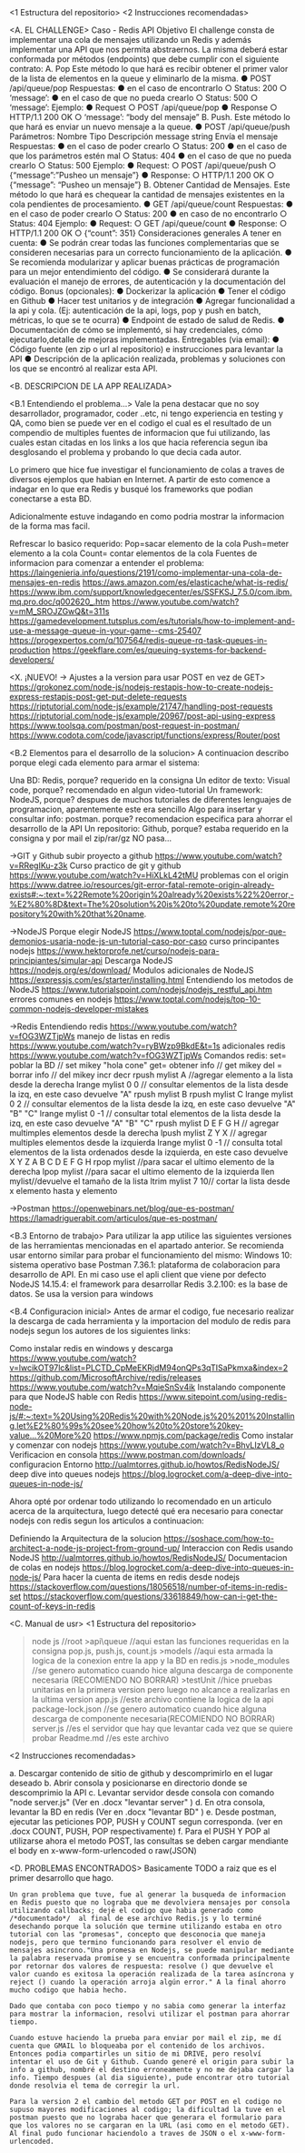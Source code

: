 <INDEX>
<A. EL CHALLENGE>
<B. DESCRIPCION DE LA APP REALIZADA> 
<B.1 Entendiendo el problema...>
<B.2 Elementos para el desarrollo de la solucion>
<B.3 Entorno de trabajo>
<B.4 Configuracion inicial>
<C. MANUAL DE USR>
<1 Estructura del repositorio>
<2 Instrucciones recomendadas>
<D. PROBLEMAS ENCONTRADOS>

<A. EL CHALLENGE>
Caso - Redis API
Objetivo
El challenge consta de implementar una cola de mensajes utilizando un Redis y además implementar una
API que nos permita abstraernos.
La misma deberá estar conformada por métodos (endpoints) que debe cumplir con el siguiente contrato:
A. Pop
Este método lo que hará es recibir obtener el primer valor de la lista de elementos en la queue y eliminarlo de
la misma.
● POST /api/queue/pop
Respuestas:
● en el caso de encontrarlo
○ Status: 200
○ ‘message’: <msg>
● en el caso de que no pueda crearlo
○ Status: 500
○ ‘message’: <msg>
Ejemplo:
● Request
○ POST /api/queue/pop
● Response
○ HTTP/1.1 200 OK
○ ‘message’: “body del mensaje”
B. Push.
Este método lo que hará es enviar un nuevo mensaje a la queue.
● POST /api/queue/push
Parámetros:
Nombre Tipo Descripción
message string Envía el mensaje
Respuestas:
● en el caso de poder crearlo
○ Status: 200
● en el caso de que los parámetros estén mal
○ Status: 404
● en el caso de que no pueda crearlo
○ Status: 500
Ejemplo:
● Request:
○ POST /api/queue/push
○ {“message”:”Pusheo un mensaje”}
● Response:
○ HTTP/1.1 200 OK
○ {“message”: “Pusheo un mensaje”}
B. Obtener Cantidad de Mensajes.
Este método lo que hará es chequear la cantidad de mensajes existentes en la cola pendientes de
procesamiento.
● GET /api/queue/count
Respuestas:
● en el caso de poder crearlo
○ Status: 200
● en caso de no encontrarlo
○ Status: 404
Ejemplo:
● Request:
○ GET /api/queue/count
● Response:
○ HTTP/1.1 200 OK
○ {“count”: 351}
Consideraciones generales
A tener en cuenta:
● Se podrán crear todas las funciones complementarias que se consideren necesarias para un
correcto funcionamiento de la aplicación.
● Se recomienda modularizar y aplicar buenas prácticas de programación para un mejor
entendimiento del código.
● Se considerará durante la evaluación el manejo de errores, de autenticación y la documentación del
código.
Bonus (opcionales):
● Dockerizar la aplicación
● Tener el código en Github
● Hacer test unitarios y de integración
● Agregar funcionalidad a la api y cola. (Ej: autenticación de la api, logs, pop y push en batch, métricas,
lo que se te ocurra)
● Endpoint de estado de salud de Redis.
● Documentación de cómo se implementó, si hay credenciales, cómo ejecutarlo,detalle de mejoras
implementadas.
Entregables (via email):
● Código fuente (en zip o url al repositorio) e instrucciones para levantar la API
● Descripción de la aplicación realizada, problemas y soluciones con los que se encontró al realizar
esta API.

<B. DESCRIPCION DE LA APP REALIZADA>

<B.1 Entendiendo el problema...>
Vale la pena destacar que no soy desarrollador, programador, coder ..etc, ni tengo experiencia en testing y QA, como bien se puede ver en el codigo el cual es el resultado de un compendio de multiples fuentes de informacion que fui utilizando, las cuales estan citadas en los links a los que hacia referencia segun iba desglosando el problema y probando lo que decia cada autor.

Lo primero que hice fue investigar el funcionamiento de colas a traves de diversos ejemplos que habian en Internet. A partir de esto comence a indagar en lo que era Redis y busqué los frameworks que podian conectarse a esta BD.

Adicionalmente estuve indagando en como podria mostrar la informacion de la forma mas facil.

Refrescar lo basico requerido:
Pop=sacar elemento de la cola
Push=meter elemento a la cola
Count= contar elementos de la cola
Fuentes de informacion para comenzar a entender el problema:
https://laingenieria.info/questions/2191/como-implementar-una-cola-de-mensajes-en-redis
https://aws.amazon.com/es/elasticache/what-is-redis/
https://www.ibm.com/support/knowledgecenter/es/SSFKSJ_7.5.0/com.ibm.mq.pro.doc/q002620_.htm
https://www.youtube.com/watch?v=mM_SROJZGwQ&t=311s
https://gamedevelopment.tutsplus.com/es/tutorials/how-to-implement-and-use-a-message-queue-in-your-game--cms-25407
https://progexpertos.com/q/107564/redis-queue-rq-task-queues-in-production
https://geekflare.com/es/queuing-systems-for-backend-developers/

<X. ¡NUEVO! -> Ajustes a la version para usar POST en vez de GET>
https://grokonez.com/node-js/nodejs-restapis-how-to-create-nodejs-express-restapis-post-get-put-delete-requests
https://riptutorial.com/node-js/example/21747/handling-post-requests
https://riptutorial.com/node-js/example/20967/post-api-using-express
https://www.toolsqa.com/postman/post-request-in-postman/
https://www.codota.com/code/javascript/functions/express/Router/post


<B.2 Elementos para el desarrollo de la solucion>
A continuacion describo porque elegi cada elemento para armar el sistema:

Una BD: Redis, porque? requerido en la consigna
Un editor de texto: Visual code, porque? recomendado en algun video-tutorial
Un framework: NodeJS, porque? despues de muchos tutoriales de diferentes lenguajes de programacion, aparentemente este era sencillo
Algo para insertar y consultar info: postman. porque? recomendacion especifica para ahorrar el desarrollo de la API
Un repositorio: Github, porque? estaba requerido en la consigna y por mail el zip/rar/gz NO pasa...

->GIT y Github
subir proyecto a github
https://www.youtube.com/watch?v=RRegIKu-z3k
Curso practico de git y github
https://www.youtube.com/watch?v=HiXLkL42tMU
problemas con el origin
https://www.datree.io/resources/git-error-fatal-remote-origin-already-exists#:~:text=%22Remote%20origin%20already%20exists%22%20error,-%E2%80%8D&text=The%20solution%20is%20to%20update,remote%20repository%20with%20that%20name.

->NodeJS
Porque elegir NodeJS
https://www.toptal.com/nodejs/por-que-demonios-usaria-node-js-un-tutorial-caso-por-caso
curso principantes nodejs
https://www.hektorprofe.net/curso/nodejs-para-principiantes/simular-api
Descarga NodeJS
https://nodejs.org/es/download/
Modulos adicionales de NodeJS
https://expressjs.com/es/starter/installing.html
Entendiendo los metodos de NodeJS
https://www.tutorialspoint.com/nodejs/nodejs_restful_api.htm
errores comunes en nodejs
https://www.toptal.com/nodejs/top-10-common-nodejs-developer-mistakes

->Redis
Entendiendo redis
https://www.youtube.com/watch?v=fOG3WZTjpWs
manejo de listas en redis
https://www.youtube.com/watch?v=ryBWzp9BkdE&t=1s
adicionales redis
https://www.youtube.com/watch?v=fOG3WZTjpWs
Comandos redis:
set= poblar la BD //  set mikey "hola cone"
get= obtener info // get mikey
del = borrar info // del mikey
incr 
decr 
rpush mylist A //agregar elemento a la lista desde la derecha
lrange mylist 0 0 // consultar elementos de la lista desde la izq, en este caso devuelve "A"
rpush mylist B
rpush mylist C
lrange mylist 0 2 // consultar elementos de la lista desde la izq, en este caso devuelve "A" "B" "C"
lrange mylist 0 -1 // consultar total elementos de la lista desde la izq, en este caso devuelve "A" "B" "C"
rpush mylist D E F G H // agregar multimples elementos desde la derecha
lpush mylist Z Y X // agregar multiples elementos desde la izquierda
lrange mylist 0 -1 // consulta total elementos de la lista ordenados desde la izquierda, en este caso devuelve X Y Z A B C D E F G H
rpop mylist //para sacar el ultimo elemento de la derecha
lpop mylist //para sacar el ultimo elemento de la izquierda
llen mylist//devuelve el tamaño de la lista
ltrim mylist 7 10// cortar la lista desde x elemento hasta y elemento

->Postman
https://openwebinars.net/blog/que-es-postman/
https://lamadriguerabit.com/articulos/que-es-postman/

<B.3 Entorno de trabajo>
Para utilizar la app utilice las siguientes versiones de las herramientas mencionadas en el apartado anterior. Se recomienda usar entorno similar para probar el funcionamiento del mismo:
    Windows 10: sistema operativo base
    Postman 7.36.1: plataforma de colaboracion para desarrollo de API. En mi caso use el apli client que viene por defecto
    NodeJS 14.15.4: el framework para desarrollar
    Redis 3.2.100: es la base de datos. Se usa la version para windows
    
<B.4 Configuracion inicial>
Antes de armar el codigo, fue necesario realizar la descarga de cada herramienta y la importacion del modulo de redis para nodejs segun los autores de los siguientes links:

Como instalar redis en windows y descarga
https://www.youtube.com/watch?v=lwcikOT97lc&list=PLCTD_CpMeEKRjdM94onQPs3qTISaPkmxa&index=2
https://github.com/MicrosoftArchive/redis/releases
https://www.youtube.com/watch?v=MqieSnSv4ik
Instalando componente para que NodeJS hable con Redis
https://www.sitepoint.com/using-redis-node-js/#:~:text=%20Using%20Redis%20with%20Node.js%20%201%20Installing,let%E2%80%99s%20see%20how%20to%20store%20key-value...%20More%20
https://www.npmjs.com/package/redis
Como instalar y comenzar con nodejs
https://www.youtube.com/watch?v=BhvLIzVL8_o
Verificacion en consola
https://www.postman.com/downloads/
configuracion Entorno
http://ualmtorres.github.io/howtos/RedisNodeJS/
deep dive into queues nodejs
https://blog.logrocket.com/a-deep-dive-into-queues-in-node-js/


Ahora opté por ordenar todo utilizando lo recomendado en un articulo acerca de la arquitectura, luego detecté qué era necesario para conectar nodejs con redis segun los articulos a continuacion:

Definiendo la Arquitectura de la solucion
https://soshace.com/how-to-architect-a-node-js-project-from-ground-up/
Interaccion con Redis usando NodeJS
http://ualmtorres.github.io/howtos/RedisNodeJS/
Documentacion de colas en nodejs
https://blog.logrocket.com/a-deep-dive-into-queues-in-node-js/
Para hacer la cuenta de items en redis desde nodejs
https://stackoverflow.com/questions/18056518/number-of-items-in-redis-set
https://stackoverflow.com/questions/33618849/how-can-i-get-the-count-of-keys-in-redis

<C. Manual de usr>
<1 Estructura del repositorio>

>node js //root
    >api\queue //aqui estan las funciones requeridas en la consigna pop.js, push.js, count.js
    >models //aqui esta armada la logica de la conexion entre la app y la BD en redis.js
    >node_modules //se genero automatico cuando hice alguna descarga de componente necesaria (RECOMIENDO NO BORRAR)
    >testUnit //hice pruebas unitarias en la primera version pero luego no alcance a realizarlas en la ultima version
    app.js //este archivo contiene la logica de la api
    package-lock.json //se genero automatico cuando hice alguna descarga de componente necesaria(RECOMIENDO NO BORRAR)
    server.js //es el servidor que hay que levantar cada vez que se quiere probar
    Readme.md //es este archivo

<2 Instrucciones recomendadas>

a. Descargar contenido de sitio de github y descomprimirlo en el lugar deseado
b. Abrir consola y posicionarse en directorio donde se descomprimio la API
c. Levantar servidor desde consola con comando "node server.js" (Ver en .docx "levantar server" )
d. En otra consola, levantar la BD en redis (Ver en .docx "levantar BD" )
e. Desde postman, ejecutar las peticiones POP, PUSH y  COUNT segun corresponda. (ver en .docx COUNT, PUSH, POP  respectivamente) 
f. Para el PUSH Y POP al utilizarse ahora el metodo POST, las consultas se deben cargar mendiante el body en x-www-form-urlencoded o raw(JSON)

<D. PROBLEMAS ENCONTRADOS>
    Basicamente TODO a raiz que es el primer desarrollo que hago.

    Un gran problema que tuve, fue al generar la busqueda de informacion en Redis puesto que no lograba que me devolviera mensajes por consola utilizando callbacks; dejé el codigo que habia generado como /*documentado*/  al final de ese archivo Redis.js y lo terminé desechando porque la solución que termine utilizando estaba en otro tutorial con las "promesas", concepto que desconocia que maneja nodejs, pero que termino funcionando para resolver el envio de mensajes asincrono."Una promesa en Nodejs, se puede manipular mediante la palabra reservada promise y se encuentra conformada principalmente por retornar dos valores de respuesta: resolve () que devuelve el valor cuando es exitosa la operación realizada de la tarea asíncrona y reject () cuando la operación arroja algún error." A la final ahorro mucho codigo que habia hecho.

    Dado que contaba con poco tiempo y no sabia como generar la interfaz para mostrar la informacion, resolvi utilizar el postman para ahorrar tiempo.

    Cuando estuve haciendo la prueba para enviar por mail el zip, me dí cuenta que GMAIL lo bloqueaba por el contenido de los archivos. Entonces podia compartirles un sitio de mi DRIVE, pero resolví intentar el uso de Git y Github. Cuando generé el origin para subir la info a github, nombré el destino erroneamente y no me dejaba cargar la info. Tiempo despues (al dia siguiente), pude encontrar otro tutorial donde resolvia el tema de corregir la url.

    Para la version 2 el cambio del metodo GET por POST en el codigo no supuso mayores modificaciones al codigo; la dificultad la tuve en el postman puesto que no lograba hacer que generara el formulario para que los valores no se cargaran en la URL (asi como en el metodo GET). Al final pudo funcionar haciendolo a traves de JSON o el x-www-form-urlencoded.

